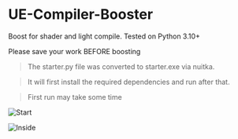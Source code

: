 # UE-Compiler-Booster

Boost for shader and light compile. Tested on Python 3.10+

Please save your work BEFORE boosting


> The starter.py file was converted to starter.exe via nuitka.

>It will first install the required dependencies and run after that.

>First run may take some time


![Start](https://i.ibb.co/Hd0L760/ue1.png)

![Inside](https://i.ibb.co/rK9Vxs6/ue1.png)
